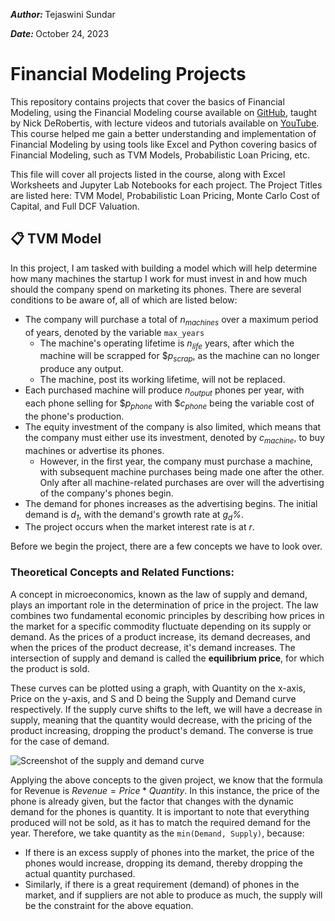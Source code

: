 <b><i>Author: </i></b>Tejaswini Sundar

<b><i>Date: </i></b>October 24, 2023

# Financial Modeling Projects
This repository contains projects that cover the basics of Financial Modeling, using the Financial Modeling course available on [GitHub](https://nickderobertis.github.io/fin-model-course/), taught by Nick DeRobertis, with lecture videos and tutorials available on [YouTube](https://www.youtube.com/playlist?list=PLACKX9tziAQJSk4YSGN0N2II985HTIuHD). This course helped me gain a better understanding and implementation of Financial Modeling by using tools like Excel and Python covering basics of Financial Modeling, such as TVM Models, Probabilistic Loan Pricing, etc.

This file will cover all projects listed in the course, along with Excel Worksheets and Jupyter Lab Notebooks for each project. The Project Titles are listed here: TVM Model, Probabilistic Loan Pricing, Monte Carlo Cost of Capital, and Full DCF Valuation. 

## 📋 TVM Model
In this project, I am tasked with building a model which will help determine how many machines the startup I work for must invest in and how much should the company spend on marketing its phones. There are several conditions to be aware of, all of which are listed below:
* The company will purchase a total of <i>n<sub>machines</sub></i> over a maximum period of years, denoted by the variable ```max_years```
  * The machine's operating lifetime is <i>n<sub>life</sub></i> years, after which the machine will be scrapped for $<i>p<sub>scrap</sub></i>, as the machine can no longer produce any output.
  * The machine, post its working lifetime, will not be replaced.
* Each purchased machine will produce <i>n<sub>output</sub></i> phones per year, with each phone selling for $<i>p<sub>phone</sub></i> with $<i>c<sub>phone</sub></i> being the variable cost of the phone's production.
* The equity investment of the company is also limited, which means that the company must either use its investment, denoted by <i>c<sub>machine</sub></i>, to buy machines or advertise its phones.
  * However, in the first year, the company must purchase a machine, with subsequent machine purchases being made one after the other. Only after all machine-related purchases are over will the advertising of the company's phones begin.
* The demand for phones increases as the advertising begins. The initial demand is <i>d<sub>1</sub></i>, with the demand's growth rate at <i>g<sub>d</sub>%</i>.
* The project occurs when the market interest rate is at <i>r</i>.

Before we begin the project, there are a few concepts we have to look over.

### Theoretical Concepts and Related Functions:
A concept in microeconomics, known as the law of supply and demand, plays an important role in the determination of price in the project. The law combines two fundamental economic principles by describing how prices in the market for a specific commodity fluctuate depending on its supply or demand. As the prices of a product increase, its demand decreases, and when the prices of the product decrease, it's demand increases. The intersection of supply and demand is called the **equilibrium price**, for which the product is sold. 

These curves can be plotted using a graph, with Quantity on the x-axis, Price on the y-axis, and S and D being the Supply and Demand curve respectively. If the supply curve shifts to the left, we will have a decrease in supply, meaning that the quantity would decrease, with the pricing of the product increasing, dropping the product's demand. The converse is true for the case of demand.

![Screenshot of the supply and demand curve](/Images/Supply_and_Demand_Curve_with_Equilibrium.webp?raw=true "Supply and Demand Graph")

Applying the above concepts to the given project, we know that the formula for Revenue is $`Revenue = Price * Quantity`$. In this instance, the price of the phone is already given, but the factor that changes with the dynamic demand for the phones is quantity. It is important to note that everything produced will not be sold, as it has to match the required demand for the year. Therefore, we take quantity as the ```min(Demand, Supply)```, because:
* If there is an excess supply of phones into the market, the price of the phones would increase, dropping its demand, thereby dropping the actual quantity purchased.
* Similarly, if there is a great requirement (demand) of phones in the market, and if suppliers are not able to produce as much, the supply will be the constraint for the above equation.

